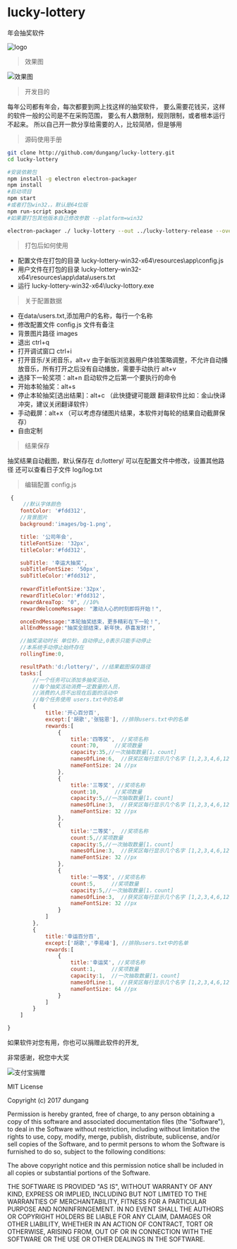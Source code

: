 
# lucky-lottery
年会抽奖软件

![logo](images/app.png)

> 效果图

![效果图](images/2017010517915.png)

>开发目的

每年公司都有年会，每次都要到网上找这样的抽奖软件，
要么需要花钱买，这样的软件一般的公司是不在采购范围，
要么有人数限制，规则限制，或者根本运行不起来。
所以自己开一款分享给需要的人，比较简陋，但是够用

> 源码使用手册

```sh
git clone http://github.com/dungang/lucky-lottery.git
cd lucky-lottery

#安装依赖包
npm install -g electron electron-packager
npm install
#启动项目
npm start
#或者打包win32，，默认是64位版
npm run-script package
#如果要打包其他版本自己修改参数 --platform=win32 

electron-packager ./ lucky-lottery --out ../lucky-lottery-release --overwrite --icon=./images/app.icns

```

> 打包后如何使用

- 配置文件在打包的目录 lucky-lottery-win32-x64\resources\app\config.js
- 用户文件在打包的目录 lucky-lottery-win32-x64\resources\app\data\users.txt
- 运行 lucky-lottery-win32-x64\lucky-lottory.exe

> 关于配置数据

- 在data/users.txt,添加用户的名称，每行一个名称
- 修改配置文件 config.js 文件有备注
- 背景图片路径 images
- 退出 ctrl+q 
- 打开调试窗口 ctrl+i
- 打开音乐/关闭音乐，alt+v 由于新版浏览器用户体验策略调整，不允许自动播放音乐，所有打开之后没有自动播放，需要手动执行 alt+v
- 选择下一轮奖项：alt+n  启动软件之后第一个要执行的命令
- 开始本轮抽奖：alt+s
- 停止本轮抽奖[选出结果]：alt+c （此快捷键可能跟 翻译软件比如：金山快译冲突，建议关闭翻译软件）
- 手动截屏：alt+x  （可以考虑存储图片结果，本软件对每轮的结果自动截屏保存）
- 自由定制

> 结果保存

抽奖结果自动截图，默认保存在 d:/lottery/
可以在配置文件中修改，设置其他路径
还可以查看日子文件 log/log.txt

> 编辑配置 config.js

```javascript
 {
     //默认字体颜色
    fontColor: '#fdd312',
    //背景图片
    background:'images/bg-1.png',

    title: '公司年会',
    titleFontSize: '32px',
    titleColor:'#fdd312',

    subTitle: '幸运大抽奖',
    subTitleFontSize: '50px',
    subTitleColor:'#fdd312',
    
    rewardTitleFontSize:'32px',
    rewardTitleColor:'#fdd312',
    rewardAreaTop: "0", //10%
    rewardWelcomeMessage: "激动人心的时刻即将开始！",

    onceEndMessage:"本轮抽奖结束，更多精彩在下一轮！",
    allEndMessage:"抽奖全部结束，新年快，恭喜发财!",

    //抽奖滚动时长 单位秒，自动停止,0表示只能手动停止
    //本系统手动停止始终存在
    rollingTime:0, 

    resultPath:'d:/lottery/', //结果截图保存路径
    tasks:[
        //一个任务可以添加多抽奖活动，
        //每个抽奖活动消费一定数量的人员，
        //消费的人员不出现在后面的活动中
        //每个任务使用 users.txt中的名单
        {
            title:'开心百分百',
            except:['胡歌','张铭恩'], //排除users.txt中的名单
            rewards:[
                {
                    title:'四等奖',  //奖项名称
                    count:70,     //奖项数量
                    capacity:35,//一次抽取数量[1，count]
                    namesOfLine:6,  //获奖区每行显示几个名字 [1,2,3,4,6,12]
                    nameFontSize: 24 //px
                },
                {
                    title:'三等奖', //奖项名称
                    count:10,     //奖项数量
                    capacity:5,//一次抽取数量[1，count]
                    namesOfLine:3,  //获奖区每行显示几个名字 [1,2,3,4,6,12]
                    nameFontSize: 32 //px
                },
                {
                    title:'二等奖',  //奖项名称
                    count:5,//奖项数量
                    capacity:5,//一次抽取数量[1，count]
                    namesOfLine:3,  //获奖区每行显示几个名字 [1,2,3,4,6,12]
                    nameFontSize: 32 //px
                },
                {
                    title:'一等奖', //奖项名称
                    count:5,     //奖项数量
                    capacity:5,//一次抽取数量[1，count]
                    namesOfLine:3,  //获奖区每行显示几个名字 [1,2,3,4,6,12]
                    nameFontSize: 32 //px
                }
            ]
        },
        {
            title:'幸运百分百',
            except:['胡歌','李易峰'], //排除users.txt中的名单
            rewards:[
                {
                    title:'幸运奖', //奖项名称
                    count:1,     //奖项数量
                    capacity:1,  //一次抽取数量[1，count]
                    namesOfLine:1,  //获奖区每行显示几个名字 [1,2,3,4,6,12]
                    nameFontSize: 64 //px
                }
            ]
        }
    ]

}
```

如果软件对您有用，你也可以捐赠此软件的开发,

非常感谢，祝您中大奖

![支付宝捐赠](images/alipay.png)


MIT License

Copyright (c) 2017 dungang

Permission is hereby granted, free of charge, to any person obtaining a copy
of this software and associated documentation files (the "Software"), to deal
in the Software without restriction, including without limitation the rights
to use, copy, modify, merge, publish, distribute, sublicense, and/or sell
copies of the Software, and to permit persons to whom the Software is
furnished to do so, subject to the following conditions:

The above copyright notice and this permission notice shall be included in all
copies or substantial portions of the Software.

THE SOFTWARE IS PROVIDED "AS IS", WITHOUT WARRANTY OF ANY KIND, EXPRESS OR
IMPLIED, INCLUDING BUT NOT LIMITED TO THE WARRANTIES OF MERCHANTABILITY,
FITNESS FOR A PARTICULAR PURPOSE AND NONINFRINGEMENT. IN NO EVENT SHALL THE
AUTHORS OR COPYRIGHT HOLDERS BE LIABLE FOR ANY CLAIM, DAMAGES OR OTHER
LIABILITY, WHETHER IN AN ACTION OF CONTRACT, TORT OR OTHERWISE, ARISING FROM,
OUT OF OR IN CONNECTION WITH THE SOFTWARE OR THE USE OR OTHER DEALINGS IN THE
SOFTWARE.
